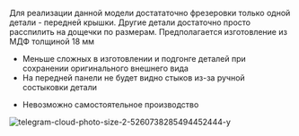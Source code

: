 Для реализации данной модели достататочно фрезеровки только одной детали - передней крышки. Другие детали достаточно просто расспилить на дощечки по размерам. Предполагается изготовление из МДФ толщиной 18 мм

+ Меньше сложных в изготовлении и подгонге деталей при сохранении оригинального внешнего вида
+ На передней панели не будет видно стыков из-за ручной состыковки детали
- Невозможно самостоятельное производство

![telegram-cloud-photo-size-2-5260738285494452444-y](https://user-images.githubusercontent.com/14077902/215262867-afbc4885-e232-4f75-a227-4c0e958ad5d1.jpg)
